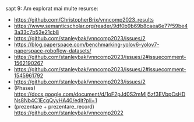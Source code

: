 sapt 9: Am explorat mai multe resurse:
 - https://github.com/ChristopherBrix/vnncomp2023_results
 - https://www.semanticscholar.org/reader/9df0b9b69b8caea6e77f59be43a33c7b53e21cb8
 - https://github.com/stanleybak/vnncomp2023/issues/2
 - https://blog.paperspace.com/benchmarking-yolov6-yolov7-paperspace-roboflow-datasets/
 - https://github.com/stanleybak/vnncomp2023/issues/2#issuecomment-1562190267
 - https://github.com/stanleybak/vnncomp2023/issues/2#issuecomment-1545961792
 - https://github.com/stanleybak/vnncomp2023/issues/2
 - (Phases) https://docs.google.com/document/d/1oF2pJd0S2mMIj5zf3EVbpCsHDNs8Nb4C1EcqQyyHA40/edit?pli=1
 - (prezentare + prezentare_record) https://github.com/stanleybak/vnncomp2022

